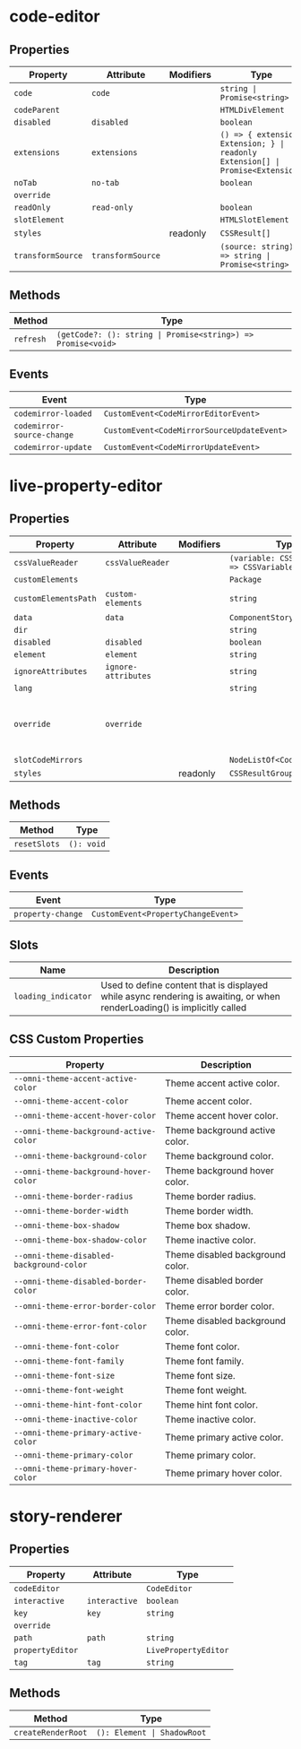 # code-editor

## Properties

| Property          | Attribute         | Modifiers | Type                                             | Default    |
|-------------------|-------------------|-----------|--------------------------------------------------|------------|
| `code`            | `code`            |           | `string \| Promise<string>`                      |            |
| `codeParent`      |                   |           | `HTMLDivElement`                                 |            |
| `disabled`        | `disabled`        |           | `boolean`                                        |            |
| `extensions`      | `extensions`      |           | `() => { extension: Extension; } \| readonly Extension[] \| Promise<Extension>` | "() => []" |
| `noTab`           | `no-tab`          |           | `boolean`                                        |            |
| `override`        |                   |           |                                                  |            |
| `readOnly`        | `read-only`       |           | `boolean`                                        |            |
| `slotElement`     |                   |           | `HTMLSlotElement`                                |            |
| `styles`          |                   | readonly  | `CSSResult[]`                                    |            |
| `transformSource` | `transformSource` |           | `(source: string) => string \| Promise<string>`  | "(s) => s" |

## Methods

| Method    | Type                                             |
|-----------|--------------------------------------------------|
| `refresh` | `(getCode?: (): string \| Promise<string>) => Promise<void>` |

## Events

| Event                      | Type                                       |
|----------------------------|--------------------------------------------|
| `codemirror-loaded`        | `CustomEvent<CodeMirrorEditorEvent>`       |
| `codemirror-source-change` | `CustomEvent<CodeMirrorSourceUpdateEvent>` |
| `codemirror-update`        | `CustomEvent<CodeMirrorUpdateEvent>`       |


# live-property-editor

## Properties

| Property             | Attribute           | Modifiers | Type                                     | Default                  | Description                                      |
|----------------------|---------------------|-----------|------------------------------------------|--------------------------|--------------------------------------------------|
| `cssValueReader`     | `cssValueReader`    |           | `(variable: CSSVariable) => CSSVariable` | "(c) => c"               |                                                  |
| `customElements`     |                     |           | `Package`                                |                          |                                                  |
| `customElementsPath` | `custom-elements`   |           | `string`                                 | "./custom-elements.json" |                                                  |
| `data`               | `data`              |           | `ComponentStoryFormat<any>`              |                          |                                                  |
| `dir`                |                     |           | `string`                                 |                          |                                                  |
| `disabled`           | `disabled`          |           | `boolean`                                |                          |                                                  |
| `element`            | `element`           |           | `string`                                 |                          |                                                  |
| `ignoreAttributes`   | `ignore-attributes` |           | `string`                                 |                          |                                                  |
| `lang`               |                     |           | `string`                                 |                          |                                                  |
| `override`           | `override`          |           |                                          |                          | Used to set the base direction of text for display |
| `slotCodeMirrors`    |                     |           | `NodeListOf<CodeEditor>`                 |                          |                                                  |
| `styles`             |                     | readonly  | `CSSResultGroup[]`                       |                          |                                                  |

## Methods

| Method       | Type       |
|--------------|------------|
| `resetSlots` | `(): void` |

## Events

| Event             | Type                               |
|-------------------|------------------------------------|
| `property-change` | `CustomEvent<PropertyChangeEvent>` |

## Slots

| Name                | Description                                      |
|---------------------|--------------------------------------------------|
| `loading_indicator` | Used to define content that is displayed while async rendering is awaiting, or when renderLoading() is implicitly called |

## CSS Custom Properties

| Property                                 | Description                      |
|------------------------------------------|----------------------------------|
| `--omni-theme-accent-active-color`       | Theme accent active color.       |
| `--omni-theme-accent-color`              | Theme accent color.              |
| `--omni-theme-accent-hover-color`        | Theme accent hover color.        |
| `--omni-theme-background-active-color`   | Theme background active color.   |
| `--omni-theme-background-color`          | Theme background color.          |
| `--omni-theme-background-hover-color`    | Theme background hover color.    |
| `--omni-theme-border-radius`             | Theme border radius.             |
| `--omni-theme-border-width`              | Theme border width.              |
| `--omni-theme-box-shadow`                | Theme box shadow.                |
| `--omni-theme-box-shadow-color`          | Theme inactive color.            |
| `--omni-theme-disabled-background-color` | Theme disabled background color. |
| `--omni-theme-disabled-border-color`     | Theme disabled border color.     |
| `--omni-theme-error-border-color`        | Theme error border color.        |
| `--omni-theme-error-font-color`          | Theme disabled background color. |
| `--omni-theme-font-color`                | Theme font color.                |
| `--omni-theme-font-family`               | Theme font family.               |
| `--omni-theme-font-size`                 | Theme font size.                 |
| `--omni-theme-font-weight`               | Theme font weight.               |
| `--omni-theme-hint-font-color`           | Theme hint font color.           |
| `--omni-theme-inactive-color`            | Theme inactive color.            |
| `--omni-theme-primary-active-color`      | Theme primary active color.      |
| `--omni-theme-primary-color`             | Theme primary color.             |
| `--omni-theme-primary-hover-color`       | Theme primary hover color.       |


# story-renderer

## Properties

| Property         | Attribute     | Type                 |
|------------------|---------------|----------------------|
| `codeEditor`     |               | `CodeEditor`         |
| `interactive`    | `interactive` | `boolean`            |
| `key`            | `key`         | `string`             |
| `override`       |               |                      |
| `path`           | `path`        | `string`             |
| `propertyEditor` |               | `LivePropertyEditor` |
| `tag`            | `tag`         | `string`             |

## Methods

| Method             | Type                        |
|--------------------|-----------------------------|
| `createRenderRoot` | `(): Element \| ShadowRoot` |
